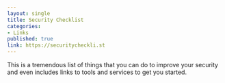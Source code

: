 ```yaml
---
layout: single
title: Security Checklist
categories:
- Links
published: true
link: https://securitycheckli.st
---
```


This is a tremendous list of things that you can do to improve your security and even includes links to tools and services to get you started. 